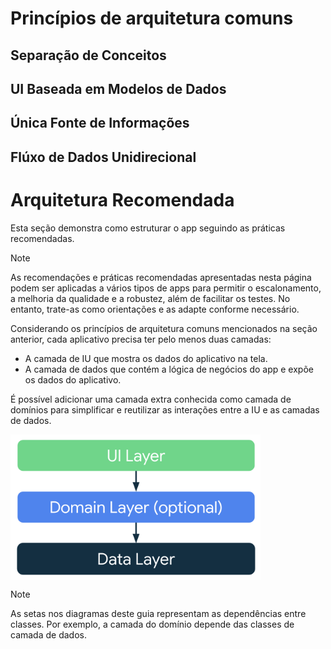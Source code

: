 # Princípios de arquitetura comuns

## Separação de Conceitos

## UI Baseada em Modelos de Dados

## Única Fonte de Informações

## Flúxo de Dados Unidirecional

# Arquitetura Recomendada

Esta seção demonstra como estruturar o app seguindo as práticas recomendadas.

> [!Note]
> As recomendações e práticas recomendadas apresentadas nesta página podem ser aplicadas a vários tipos de apps para permitir o escalonamento, a melhoria da qualidade e a robustez, além de facilitar os testes. No entanto, trate-as como orientações e as adapte conforme necessário.

Considerando os princípios de arquitetura comuns mencionados na seção anterior, cada aplicativo precisa ter pelo menos duas camadas:

- A camada de IU que mostra os dados do aplicativo na tela.
- A camada de dados que contém a lógica de negócios do app e expõe os dados do aplicativo.

É possível adicionar uma camada extra conhecida como camada de domínios para simplificar e reutilizar as interações entre a IU e as camadas de dados.

<img align="center" style="width: 400px;" src="../assets/mad-arch-overview.png"/>

> [!Note]
> As setas nos diagramas deste guia representam as dependências entre classes. Por exemplo, a camada do domínio depende das classes de camada de dados.
